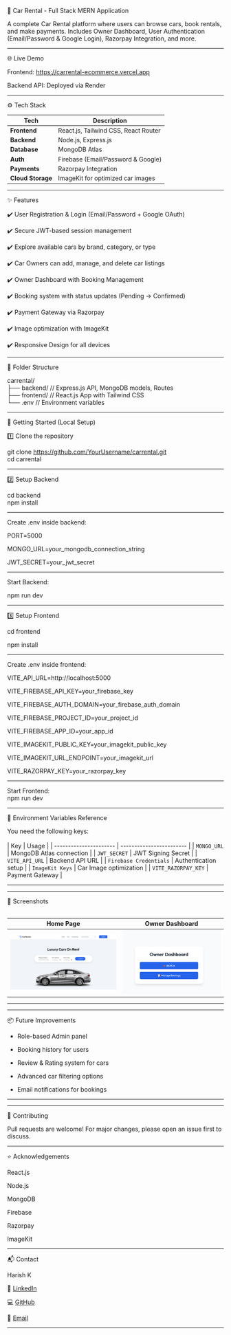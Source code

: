 🚗 Car Rental - Full Stack MERN Application

A complete Car Rental platform where users can browse cars, book rentals, and make payments. Includes Owner Dashboard, User Authentication (Email/Password & Google Login), Razorpay Integration, and more.

<hr>
🌐 Live Demo

Frontend: https://carrental-ecommerce.vercel.app

Backend API: Deployed via Render
<hr>

⚙️ Tech Stack

| Tech              | Description                          |
| ----------------- | ------------------------------------ |
| **Frontend**      | React.js, Tailwind CSS, React Router |
| **Backend**       | Node.js, Express.js                  |
| **Database**      | MongoDB Atlas                        |
| **Auth**          | Firebase (Email/Password & Google)   |
| **Payments**      | Razorpay Integration                 |
| **Cloud Storage** | ImageKit for optimized car images    |

<hr>

✨ Features

✔️ User Registration & Login (Email/Password + Google OAuth)

✔️ Secure JWT-based session management

✔️ Explore available cars by brand, category, or type

✔️ Car Owners can add, manage, and delete car listings

✔️ Owner Dashboard with Booking Management

✔️ Booking system with status updates (Pending → Confirmed)

✔️ Payment Gateway via Razorpay

✔️ Image optimization with ImageKit

✔️ Responsive Design for all devices

<hr>

📁 Folder Structure

carrental/<br>
├── backend/    // Express.js API, MongoDB models, Routes <br>
├── frontend/   // React.js App with Tailwind CSS <br>
└── .env        // Environment variables <br>

<hr>

🚀 Getting Started (Local Setup)

1️⃣ Clone the repository

git clone https://github.com/YourUsername/carrental.git <br>
cd carrental
 <hr>

 2️⃣ Setup Backend

 cd backend <br>
npm install
<hr>

Create .env inside backend: <br>

PORT=5000

MONGO_URL=your_mongodb_connection_string

JWT_SECRET=your_jwt_secret

<hr>
Start Backend:<br>

npm run dev

<hr>

3️⃣ Setup Frontend 

cd frontend

npm install

<hr>

Create .env inside frontend: <br>

VITE_API_URL=http://localhost:5000

VITE_FIREBASE_API_KEY=your_firebase_key

VITE_FIREBASE_AUTH_DOMAIN=your_firebase_auth_domain

VITE_FIREBASE_PROJECT_ID=your_project_id

VITE_FIREBASE_APP_ID=your_app_id

VITE_IMAGEKIT_PUBLIC_KEY=your_imagekit_public_key

VITE_IMAGEKIT_URL_ENDPOINT=your_imagekit_url

VITE_RAZORPAY_KEY=your_razorpay_key

<hr>

Start Frontend: <br>
npm run dev

<hr>

📝 Environment Variables Reference 

You need the following keys:
<br>
<br>
| Key                    | Usage                    |
| ---------------------- | ------------------------ |
| `MONGO_URL`            | MongoDB Atlas connection |
| `JWT_SECRET`           | JWT Signing Secret       |
| `VITE_API_URL`         | Backend API URL          |
| `Firebase Credentials` | Authentication setup     |
| `ImageKit Keys`        | Car Image optimization   |
| `VITE_RAZORPAY_KEY`    | Payment Gateway          |
<hr>
<hr>
📸 Screenshots
<br>
<br>

| Home Page                     | Owner Dashboard                         | 
| ----------------------------- | --------------------------------------- |
| ![Home](screenshots/home.jpg.png) | ![Dashboard](screenshots/admin.jpg.png) |

<hr>
<hr>

📦 Future Improvements


* Role-based Admin panel

* Booking history for users

* Review & Rating system for cars

* Advanced car filtering options

* Email notifications for bookings

<hr>
<hr>

🙌 Contributing


Pull requests are welcome! For major changes, please open an issue first to discuss.
<hr>

⭐ Acknowledgements

React.js

Node.js

MongoDB

Firebase

Razorpay

ImageKit


<hr>

📬 Contact

Harish K

🔗 [LinkedIn](https://www.linkedin.com/in/harish-k-121735250/)  

💻 [GitHub](https://github.com/Harish-Kuppusamy)  

📧 [Email](mailto:ksharishcs20@gmail.com)  


<hr>


